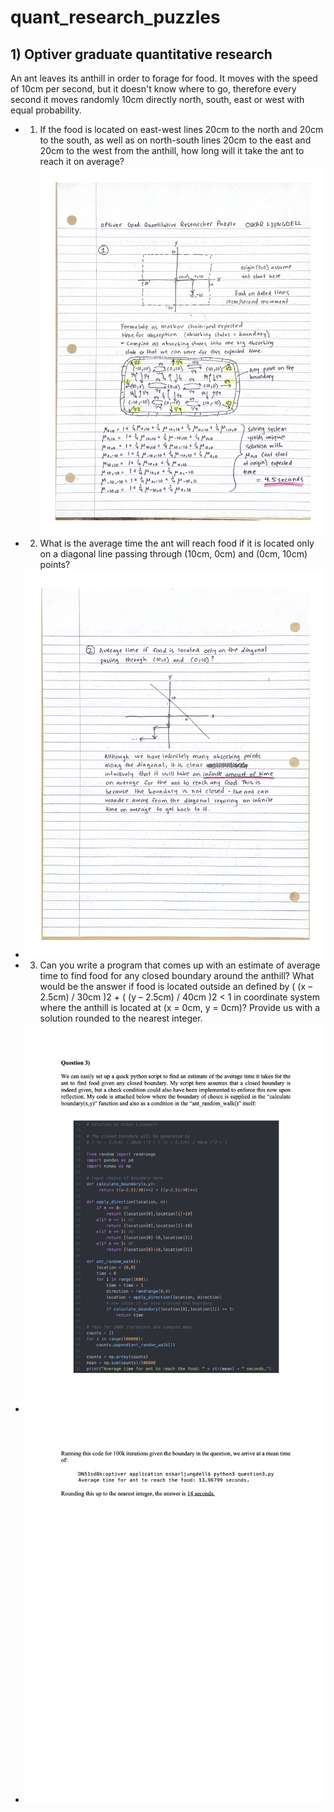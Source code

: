 # quant_research_puzzles

## 1) Optiver graduate quantitative research
An ant leaves its anthill in order to forage for food. It moves with the speed of 10cm per second, but it doesn't know where to go, therefore every second it moves randomly 10cm directly north, south, east or west with equal probability.
* 1) If the food is located on east-west lines 20cm to the north and 20cm to the south, as well as on north-south lines 20cm to the east and 20cm to the west from the anthill, how long will it take the ant to reach it on average?
![](optiver_solution-oskar_ljungdell/page1.jpg)
* 2) What is the average time the ant will reach food if it is located only on a diagonal line passing through (10cm, 0cm) and (0cm, 10cm) points?
* ![](optiver_solution-oskar_ljungdell/page2.jpg)
* 3) Can you write a program that comes up with an estimate of average time to find food for any closed boundary around the anthill? What would be the answer if food is located outside an defined by ( (x – 2.5cm) / 30cm )2 + ( (y – 2.5cm) / 40cm )2 < 1 in coordinate system where the anthill is located at (x = 0cm, y = 0cm)? Provide us with a solution rounded to the nearest integer.
* ![](optiver_solution-oskar_ljungdell/page3.jpg)
* ![](optiver_solution-oskar_ljungdell/page4.jpg)
